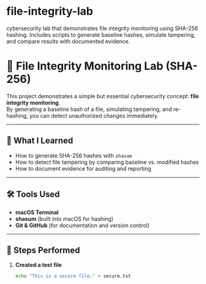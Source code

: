 # file-integrity-lab
cybersecurity lab that demonstrates file integrity monitoring using SHA-256 hashing. Includes scripts to generate baseline hashes, simulate tampering, and compare results with documented evidence.
# 🔐 File Integrity Monitoring Lab (SHA-256)

This project demonstrates a simple but essential cybersecurity concept: **file integrity monitoring**.  
By generating a baseline hash of a file, simulating tampering, and re-hashing, you can detect unauthorized changes immediately.

---

## 🚀 What I Learned
- How to generate SHA-256 hashes with `shasum`
- How to detect file tampering by comparing baseline vs. modified hashes
- How to document evidence for auditing and reporting

---

## 🛠️ Tools Used
- **macOS Terminal**
- **shasum** (built into macOS for hashing)
- **Git & GitHub** (for documentation and version control)

---

## 📂 Steps Performed
1. **Created a test file**
   ```bash
   echo "This is a secure file." > secure.txt
